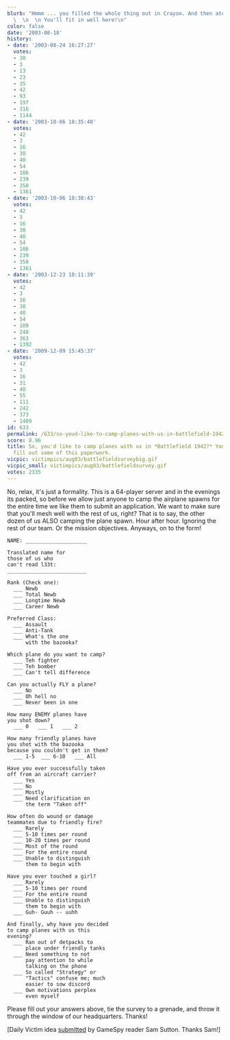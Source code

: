 ```yaml
---
blurb: "Hmmm ... you filled the whole thing out in Crayon. And then ate the crayon.\
  \  \n  \n You'll fit in well here!\n"
color: false
date: '2003-08-18'
history:
- date: '2003-08-24 16:27:27'
  votes:
  - 38
  - 3
  - 13
  - 23
  - 35
  - 42
  - 93
  - 197
  - 316
  - 1144
- date: '2003-10-06 18:35:40'
  votes:
  - 42
  - 3
  - 16
  - 30
  - 40
  - 54
  - 106
  - 239
  - 358
  - 1361
- date: '2003-10-06 18:38:43'
  votes:
  - 42
  - 3
  - 16
  - 30
  - 40
  - 54
  - 106
  - 239
  - 358
  - 1361
- date: '2003-12-23 10:11:39'
  votes:
  - 42
  - 3
  - 16
  - 30
  - 40
  - 54
  - 109
  - 240
  - 363
  - 1392
- date: '2009-12-09 15:45:37'
  votes:
  - 42
  - 3
  - 16
  - 31
  - 40
  - 55
  - 111
  - 242
  - 373
  - 1409
id: 633
permalink: /633/so-youd-like-to-camp-planes-with-us-in-battlefield-1942-youll-have-to-fill-out-some-of-this-paperwork/
score: 8.96
title: So, you'd like to camp planes with us in *Battlefield 1942?* You'll have to
  fill out some of this paperwork.
vicpic: victimpics/aug03/battlefieldsurveybig.gif
vicpic_small: victimpics/aug03/battlefieldsurvey.gif
votes: 2335
---
```


No, relax, it's just a formality. This is a 64-player server and in the
evenings its packed, so before we allow just anyone to camp the airplane
spawns for the entire time we like them to submit an application. We
want to make sure that you'll mesh well with the rest of us, right? That
is to say, the other dozen of us ALSO camping the plane spawn. Hour
after hour. Ignoring the rest of our team. Or the mission objectives.
Anyways, on to the form!

    NAME: ____________________

    Translated name for
    those of us who 
    can't read l33t:
    __________________________

    Rank (Check one):
      ___ Newb
      ___ Total Newb
      ___ Longtime Newb
      ___ Career Newb

    Preferred Class:
      ___ Assault
      ___ Anti-Tank
      ___ What's the one
          with the bazooka?

    Which plane do you want to camp?
      ___ Teh fighter
      ___ Teh bomber
      ___ Can't tell difference

    Can you actually FLY a plane?
      ___ No
      ___ Oh hell no
      ___ Never been in one

    How many ENEMY planes have
    you shot down?
      ___ 0   ___ 1   ___ 2

    How many friendly planes have
    you shot with the bazooka
    because you couldn't get in them?
      ___ 1-5  ___ 6-10   ___ All

    Have you ever successfully taken
    off from an aircraft carrier?
      ___ Yes
      ___ No
      ___ Mostly
      ___ Need clarification on 
          the term "Taken off"

    How often do wound or damage 
    teammates due to friendly fire?
      ___ Rarely
      ___ 5-10 times per round
      ___ 10-20 times per round
      ___ Most of the round
      ___ For the entire round
      ___ Unable to distinguish 
          them to begin with

    Have you ever touched a girl?
      ___ Rarely
      ___ 5-10 times per round
      ___ For the entire round
      ___ Unable to distinguish 
          them to begin with
      ___ Guh- Guuh -- uuhh

    And finally, why have you decided
    to camp planes with us this 
    evening?
      ___ Ran out of detpacks to
          place under friendly tanks
      ___ Need something to not
          pay attention to while
          talking on the phone
      ___ So called "Strategy" or 
          "Tactics" confuse me; much 
          easier to sow discord
      ___ Own motivations perplex
          even myself

Please fill out your answers above, tie the survey to a grenade, and
throw it through the window of our headquarters. Thanks!

\[Daily Victim idea
[submitted](http://web.archive.org/web/20030818000000/http://feedback.gamespy.com/)
by GameSpy reader Sam Sutton. Thanks Sam!\]